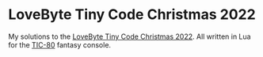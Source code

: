 # LoveByte Tiny Code Christmas 2022

My solutions to the [LoveByte Tiny Code Christmas 2022](https://tcc.lovebyte.party). All written in Lua for the [TIC-80](https://tic80.com) fantasy console.
